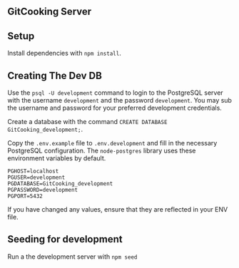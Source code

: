 ## GitCooking Server 

## Setup

Install dependencies with `npm install`.

## Creating The Dev DB

Use the `psql -U development` command to login to the PostgreSQL server with the username `development` and the password `development`. You may sub the username and password for your preferred development credentials.

Create a database with the command `CREATE DATABASE GitCooking_development;`. 

Copy the `.env.example` file to `.env.development` and fill in the necessary PostgreSQL configuration. The `node-postgres` library uses these environment variables by default.


```
PGHOST=localhost
PGUSER=development
PGDATABASE=GitCooking_development
PGPASSWORD=development
PGPORT=5432
```

If you have changed any values, ensure that they are reflected in your ENV file.

## Seeding for development

Run a the development server with `npm seed`